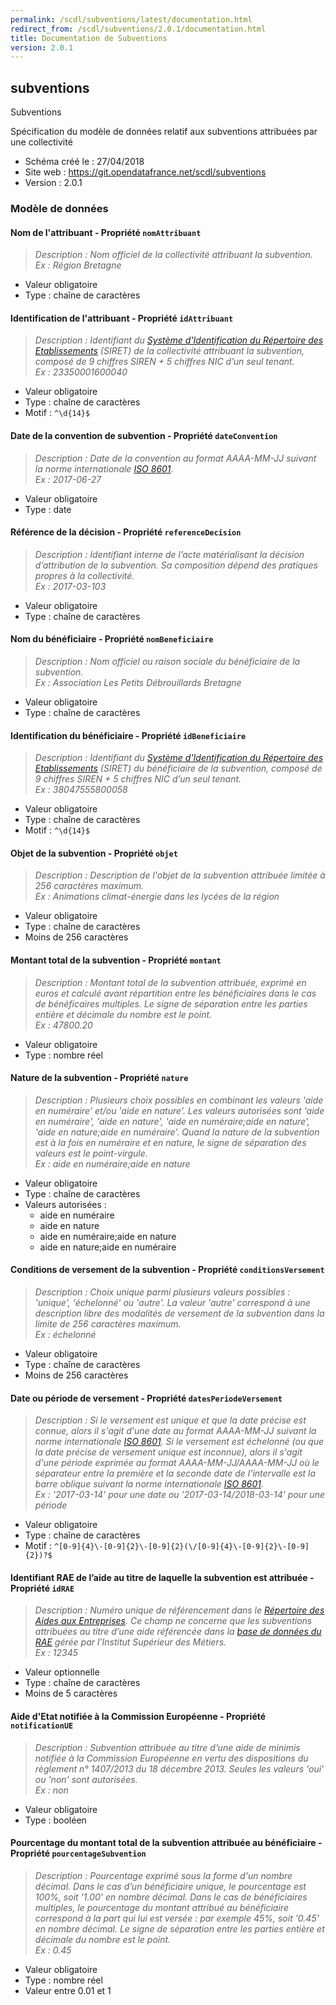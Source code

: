 ```yaml
---
permalink: /scdl/subventions/latest/documentation.html
redirect_from: /scdl/subventions/2.0.1/documentation.html
title: Documentation de Subventions
version: 2.0.1
---
```


## subventions

Subventions

Spécification du modèle de données relatif aux subventions attribuées par une collectivité

- Schéma créé le : 27/04/2018
- Site web : https://git.opendatafrance.net/scdl/subventions
- Version : 2.0.1

### Modèle de données


####  Nom de l'attribuant - Propriété `nomAttribuant`

> *Description : Nom officiel de la collectivité attribuant la subvention.<br/>Ex : Région Bretagne*
- Valeur obligatoire
- Type : chaîne de caractères

####  Identification de l'attribuant - Propriété `idAttribuant`

> *Description : Identifiant du [Système d'Identification du Répertoire des Etablissements](https://fr.wikipedia.org/wiki/Syst%C3%A8me_d%27identification_du_r%C3%A9pertoire_des_%C3%A9tablissements) (SIRET) de la collectivité attribuant la subvention, composé de 9 chiffres SIREN + 5 chiffres NIC d’un seul tenant.<br/>Ex : 23350001600040*
- Valeur obligatoire
- Type : chaîne de caractères
- Motif : `^\d{14}$`

####  Date de la convention de subvention - Propriété `dateConvention`

> *Description : Date de la convention au format AAAA-MM-JJ suivant la norme internationale [ISO 8601](https://fr.wikipedia.org/wiki/ISO_8601).<br/>Ex : 2017-06-27*
- Valeur obligatoire
- Type : date

####  Référence de la décision - Propriété `referenceDecision`

> *Description : Identifiant interne de l’acte matérialisant la décision d’attribution de la subvention. Sa composition dépend des pratiques propres à la collectivité.<br/>Ex : 2017-03-103*
- Valeur obligatoire
- Type : chaîne de caractères

####  Nom du bénéficiaire - Propriété `nomBeneficiaire`

> *Description : Nom officiel ou raison sociale du bénéficiaire de la subvention.<br/>Ex : Association Les Petits Débrouillards Bretagne*
- Valeur obligatoire
- Type : chaîne de caractères

####  Identification du bénéficiaire - Propriété `idBeneficiaire`

> *Description : Identifiant du [Système d'Identification du Répertoire des Etablissements](https://fr.wikipedia.org/wiki/Syst%C3%A8me_d%27identification_du_r%C3%A9pertoire_des_%C3%A9tablissements) (SIRET) du bénéficiaire de la subvention, composé de 9 chiffres SIREN + 5 chiffres NIC d’un seul tenant.<br/>Ex : 38047555800058*
- Valeur obligatoire
- Type : chaîne de caractères
- Motif : `^\d{14}$`

####  Objet de la subvention - Propriété `objet`

> *Description : Description de l'objet de la subvention attribuée limitée à 256 caractères maximum.<br/>Ex : Animations climat-énergie dans les lycées de la région*
- Valeur obligatoire
- Type : chaîne de caractères
- Moins de 256 caractères

####  Montant total de la subvention - Propriété `montant`

> *Description : Montant total de la subvention attribuée, exprimé en euros et calculé avant répartition entre les bénéficiaires dans le cas de bénéficaires multiples. Le signe de séparation entre les parties entière et décimale du nombre est le point.<br/>Ex : 47800.20*
- Valeur obligatoire
- Type : nombre réel

####  Nature de la subvention - Propriété `nature`

> *Description : Plusieurs choix possibles en combinant les valeurs 'aide en numéraire' et/ou 'aide en nature'. Les valeurs autorisées sont 'aide en numéraire', 'aide en nature', 'aide en numéraire;aide en nature', 'aide en nature;aide en numéraire'. Quand la nature de la subvention est à la fois en numéraire et en nature, le signe de séparation des valeurs est le point-virgule.<br/>Ex : aide en numéraire;aide en nature*
- Valeur obligatoire
- Type : chaîne de caractères
- Valeurs autorisées : 
    - aide en numéraire
    - aide en nature
    - aide en numéraire;aide en nature
    - aide en nature;aide en numéraire

####  Conditions de versement de la subvention - Propriété `conditionsVersement`

> *Description : Choix unique parmi plusieurs valeurs possibles : 'unique', 'échelonné' ou 'autre'. La valeur 'autre' correspond à une description libre des modalités de versement de la subvention dans la limite de 256 caractères maximum.<br/>Ex : échelonné*
- Valeur obligatoire
- Type : chaîne de caractères
- Moins de 256 caractères

####  Date ou période de versement - Propriété `datesPeriodeVersement`

> *Description : Si le versement est unique et que la date précise est connue, alors il s'agit d'une date au format AAAA-MM-JJ suivant la norme internationale [ISO 8601](https://fr.wikipedia.org/wiki/ISO_8601). Si le versement est échelonné (ou que la date précise de versement unique est inconnue), alors il s'agit d'une période exprimée au format AAAA-MM-JJ/AAAA-MM-JJ où le séparateur entre la première et la seconde date de l'intervalle est la barre oblique suivant la norme internationale [ISO 8601](https://fr.wikipedia.org/wiki/ISO_8601).<br/>Ex : '2017-03-14' pour une date ou '2017-03-14/2018-03-14' pour une période*
- Valeur obligatoire
- Type : chaîne de caractères
- Motif : `^[0-9]{4}\-[0-9]{2}\-[0-9]{2}(\/[0-9]{4}\-[0-9]{2}\-[0-9]{2})?$`

####  Identifiant RAE de l’aide au titre de laquelle la subvention est attribuée - Propriété `idRAE`

> *Description : Numéro unique de référencement dans le [Répertoire des Aides aux Entreprises](https://aides-entreprises.fr/). Ce champ ne concerne que les subventions attribuées au titre d’une aide référencée dans la [base de données du RAE](https://data.aides-entreprises.fr/documentation) gérée par l'Institut Supérieur des Métiers.<br/>Ex : 12345*
- Valeur optionnelle
- Type : chaîne de caractères
- Moins de 5 caractères

####  Aide d'Etat notifiée à la Commission Européenne - Propriété `notificationUE`

> *Description : Subvention attribuée au titre d’une aide de minimis notifiée à la Commission Européenne en vertu des dispositions du règlement n° 1407/2013 du 18 décembre 2013. Seules les valeurs 'oui' ou 'non' sont autorisées.<br/>Ex : non*
- Valeur obligatoire
- Type : booléen

####  Pourcentage du montant total de la subvention attribuée au bénéficiaire - Propriété `pourcentageSubvention`

> *Description : Pourcentage exprimé sous la forme d'un nombre décimal. Dans le cas d’un bénéficiaire unique, le pourcentage est 100%, soit '1.00' en nombre décimal. Dans le cas de bénéficiaires multiples, le pourcentage du montant attribué au bénéficiaire correspond à la part qui lui est versée : par exemple 45%, soit '0.45' en nombre décimal. Le signe de séparation entre les parties entière et décimale du nombre est le point.<br/>Ex : 0.45*
- Valeur obligatoire
- Type : nombre réel
- Valeur entre 0.01 et 1